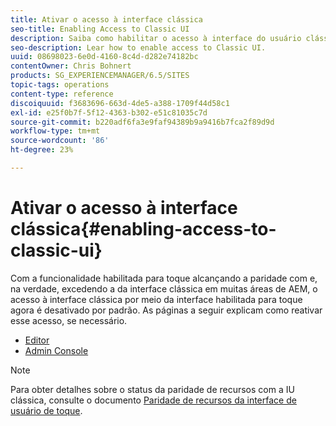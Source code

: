 ```yaml
---
title: Ativar o acesso à interface clássica
seo-title: Enabling Access to Classic UI
description: Saiba como habilitar o acesso à interface do usuário clássica.
seo-description: Lear how to enable access to Classic UI.
uuid: 08698023-6e0d-4160-8c4d-d282e74182bc
contentOwner: Chris Bohnert
products: SG_EXPERIENCEMANAGER/6.5/SITES
topic-tags: operations
content-type: reference
discoiquuid: f3683696-663d-4de5-a388-1709f44d58c1
exl-id: e25f0b7f-5f12-4363-b302-e51c81035c7d
source-git-commit: b220adf6fa3e9faf94389b9a9416b7fca2f89d9d
workflow-type: tm+mt
source-wordcount: '86'
ht-degree: 23%

---
```


# Ativar o acesso à interface clássica{#enabling-access-to-classic-ui}

Com a funcionalidade habilitada para toque alcançando a paridade com e, na verdade, excedendo a da interface clássica em muitas áreas de AEM, o acesso à interface clássica por meio da interface habilitada para toque agora é desativado por padrão. As páginas a seguir explicam como reativar esse acesso, se necessário.

* [Editor](/help/sites-administering/enable-classic-ui-editor.md)
* [Admin Console](/help/sites-administering/enable-classic-ui-admin.md)

>[!NOTE]
>
>Para obter detalhes sobre o status da paridade de recursos com a IU clássica, consulte o documento [Paridade de recursos da interface de usuário de toque](/help/release-notes/touch-ui-features-status.md).
